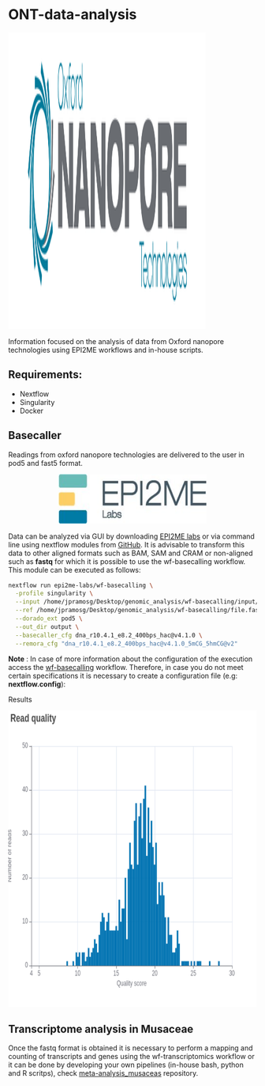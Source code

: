 # ONT-data-analysis

<img src="img/ONT.png" width="400" height="600">

Information focused on the analysis of data from Oxford nanopore technologies using EPI2ME workflows and in-house scripts.


## Requirements: 
* Nextflow
* Singularity
* Docker

## Basecaller

Readings from oxford nanopore technologies are delivered to the user in pod5 and fast5 format.

<p style="text-align: center;">
    <img src="img/epi2me.jpg" width="300" height="100">
</p>

Data can be analyzed via GUI by downloading [EPI2ME labs](https://labs.epi2me.io/downloads/) or via command line using nextflow modules from [GitHub](https://github.com/epi2me-labs). It is advisable to transform this data to other aligned formats such as BAM, SAM and CRAM or non-aligned such as __fastq__ for which it is possible to use the wf-basecalling workflow. This module can be executed as follows: 
```bash
nextflow run epi2me-labs/wf-basecalling \
  -profile singularity \
  --input /home/jpramosg/Desktop/genomic_analysis/wf-basecalling/input/ \
  --ref /home/jpramosg/Desktop/genomic_analysis/wf-basecalling/file.fasta \
  --dorado_ext pod5 \
  --out_dir output \
  --basecaller_cfg dna_r10.4.1_e8.2_400bps_hac@v4.1.0 \
  --remora_cfg "dna_r10.4.1_e8.2_400bps_hac@v4.1.0_5mCG_5hmCG@v2"
  ```

__Note__ : In case of more information about the configuration of the execution access the [wf-basecalling](https://github.com/epi2me-labs/wf-basecalling) workflow. Therefore, in case you do not meet certain specifications it is necessary to create a configuration file (e.g: __nextflow.config__): 

Results 

<img src="img/read_quality.png" width="1000" height="600">

## Transcriptome analysis in Musaceae

Once the fastq format is obtained it is necessary to perform a mapping and counting of transcripts and genes using the wf-transcriptomics workflow or it can be done by developing your own pipelines (in-house bash, python and R scritps), check [meta-analysis_musaceas](https://github.com/jpramosg/meta-analysis_musaceas) repository. 



